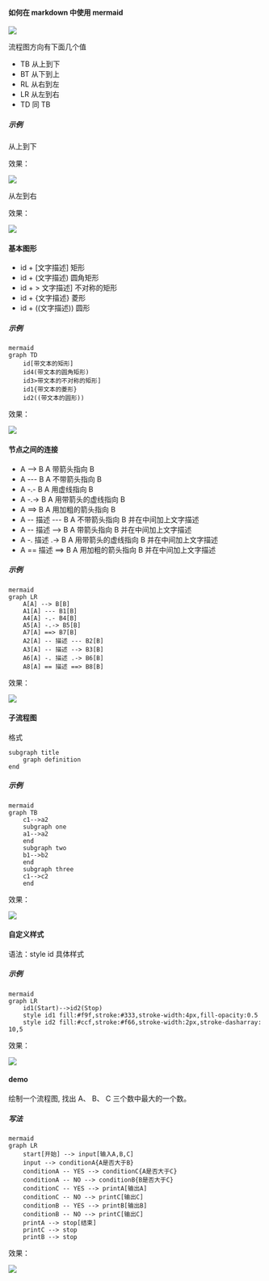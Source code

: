 #### 如何在 markdown 中使用 mermaid

![](https://cdn.jsdelivr.net/gh/qoo3/imgur@master/bookmaker/1589473229763.png)

流程图方向有下面几个值

*   TB 从上到下
*   BT 从下到上
*   RL 从右到左
*   LR 从左到右
*   TD 同 TB

##### 示例

从上到下

效果：

![](https://cdn.jsdelivr.net/gh/qoo3/imgur@master/bookmaker/1589473229765.png)

从左到右

效果：

![](https://cdn.jsdelivr.net/gh/qoo3/imgur@master/bookmaker/1589473229813.png)

#### 基本图形

*   id + [文字描述] 矩形
*   id + (文字描述) 圆角矩形
*   id + > 文字描述] 不对称的矩形
*   id + {文字描述} 菱形
*   id + ((文字描述)) 圆形

##### 示例

```
mermaid
graph TD
    id[带文本的矩形]
    id4(带文本的圆角矩形)
    id3>带文本的不对称的矩形]
    id1{带文本的菱形}
    id2((带文本的圆形))
```

效果：

![](https://cdn.jsdelivr.net/gh/qoo3/imgur@master/bookmaker/1589473229814.png)

#### 节点之间的连接

*   A --> B A 带箭头指向 B
*   A --- B A 不带箭头指向 B
*   A -.- B A 用虚线指向 B
*   A -.-> B A 用带箭头的虚线指向 B
*   A ==> B A 用加粗的箭头指向 B
*   A -- 描述 --- B A 不带箭头指向 B 并在中间加上文字描述
*   A -- 描述 --> B A 带箭头指向 B 并在中间加上文字描述
*   A -. 描述 .-> B A 用带箭头的虚线指向 B 并在中间加上文字描述
*   A == 描述 ==> B A 用加粗的箭头指向 B 并在中间加上文字描述

##### 示例

```
mermaid
graph LR
    A[A] --> B[B] 
    A1[A] --- B1[B] 
    A4[A] -.- B4[B] 
    A5[A] -.-> B5[B] 
    A7[A] ==> B7[B] 
    A2[A] -- 描述 --- B2[B] 
    A3[A] -- 描述 --> B3[B] 
    A6[A] -. 描述 .-> B6[B] 
    A8[A] == 描述 ==> B8[B]
```

效果：

![](https://cdn.jsdelivr.net/gh/qoo3/imgur@master/bookmaker/1589473229816.png)

#### 子流程图

格式

```
subgraph title
    graph definition
end
```

##### 示例

```
mermaid
graph TB
    c1-->a2
    subgraph one
    a1-->a2
    end
    subgraph two
    b1-->b2
    end
    subgraph three
    c1-->c2
    end
```

效果：

![](https://cdn.jsdelivr.net/gh/qoo3/imgur@master/bookmaker/1589473229817.png)

#### 自定义样式

语法：style id 具体样式

##### 示例

```
mermaid
graph LR
    id1(Start)-->id2(Stop)
    style id1 fill:#f9f,stroke:#333,stroke-width:4px,fill-opacity:0.5
    style id2 fill:#ccf,stroke:#f66,stroke-width:2px,stroke-dasharray: 10,5
```

效果：

![](https://cdn.jsdelivr.net/gh/qoo3/imgur@master/bookmaker/1589473229818.png)

#### demo

绘制一个流程图, 找出 A、 B、 C 三个数中最大的一个数。

##### 写法

```
mermaid
graph LR
    start[开始] --> input[输入A,B,C]
    input --> conditionA{A是否大于B}
    conditionA -- YES --> conditionC{A是否大于C}
    conditionA -- NO --> conditionB{B是否大于C}
    conditionC -- YES --> printA[输出A]
    conditionC -- NO --> printC[输出C]
    conditionB -- YES --> printB[输出B]
    conditionB -- NO --> printC[输出C]
    printA --> stop[结束]
    printC --> stop
    printB --> stop
```

效果：

![](https://cdn.jsdelivr.net/gh/qoo3/imgur@master/bookmaker/1589473229831.png)
